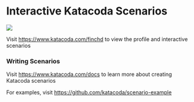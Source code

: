 # Interactive Katacoda Scenarios

[![](http://shields.katacoda.com/katacoda/finchd/count.svg)](https://www.katacoda.com/finchd "Get your profile on Katacoda.com")

Visit https://www.katacoda.com/finchd to view the profile and interactive scenarios

### Writing Scenarios
Visit https://www.katacoda.com/docs to learn more about creating Katacoda scenarios

For examples, visit https://github.com/katacoda/scenario-example
